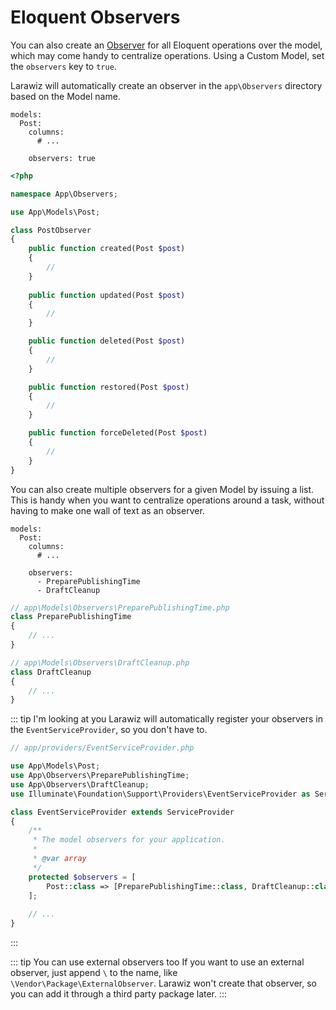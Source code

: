# Eloquent Observers

You can also create an [Observer](https://laravel.com/docs/eloquent#observers) for all Eloquent operations over the model, which may come handy to centralize operations. Using a Custom Model, set the `observers` key to `true`.

Larawiz will automatically create an observer in the `app\Observers` directory based on the Model name.

```yaml{6}
models:
  Post:
    columns:
      # ...

    observers: true
```

```php
<?php

namespace App\Observers;

use App\Models\Post;

class PostObserver
{
    public function created(Post $post)
    {
        //
    }
    
    public function updated(Post $post)
    {
        //
    }

    public function deleted(Post $post)
    {
        //
    }

    public function restored(Post $post)
    {
        //
    }

    public function forceDeleted(Post $post)
    {
        //
    }
}
```

You can also create multiple observers for a given Model by issuing a list. This is handy when you want to centralize operations around a task, without having to make one wall of text as an observer.

```yaml{6-8}
models:
  Post:
    columns:
      # ...

    observers:
      - PreparePublishingTime
      - DraftCleanup
```

```php
// app\Models\Observers\PreparePublishingTime.php
class PreparePublishingTime
{
    // ...
}

// app\Models\Observers\DraftCleanup.php
class DraftCleanup
{
    // ...
} 
```

::: tip I'm looking at you
Larawiz will automatically register your observers in the `EventServiceProvider`, so you don't have to.

```php
// app/providers/EventServiceProvider.php

use App\Models\Post;
use App\Observers\PreparePublishingTime;
use App\Observers\DraftCleanup;
use Illuminate\Foundation\Support\Providers\EventServiceProvider as ServiceProvider;

class EventServiceProvider extends ServiceProvider
{
    /**
     * The model observers for your application.
     *
     * @var array
     */
    protected $observers = [
        Post::class => [PreparePublishingTime::class, DraftCleanup::class],
    ];
    
    // ...
}
```
:::

::: tip You can use external observers too
If you want to use an external observer, just append `\` to the name, like `\Vendor\Package\ExternalObserver`. Larawiz won't create that observer, so you can add it through a third party package later.
:::